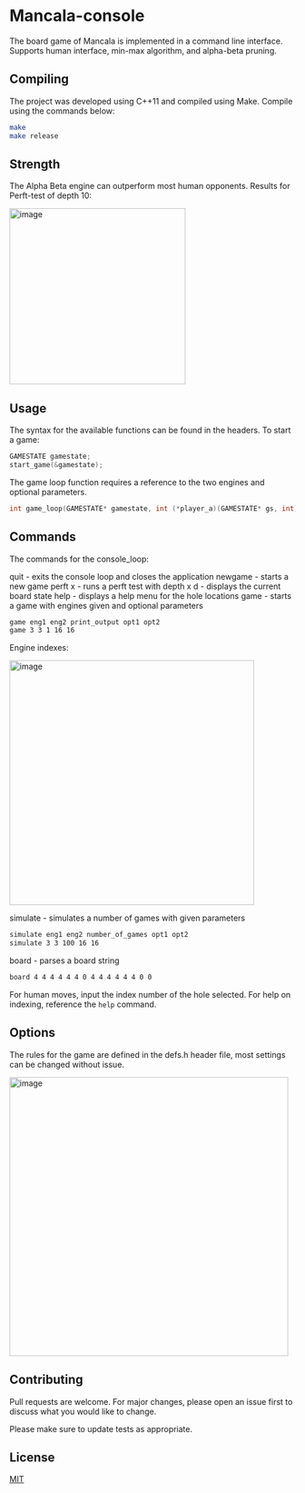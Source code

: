 # Mancala-console

The board game of Mancala is implemented in a command line interface. Supports human interface, min-max algorithm, and alpha-beta pruning.

## Compiling
The project was developed using C++11 and compiled using Make. Compile using the commands below:
```bash
make
make release
```

## Strength
The Alpha Beta engine can outperform most human opponents.
Results for Perft-test of depth 10:

<img width="310" alt="image" src="https://github.com/lunathanael/Mancala-console/assets/68858103/6d0c9bc2-470e-48dd-a7ef-cca4ec5981ac">

## Usage
The syntax for the available functions can be found in the headers. To start a game:
```C++
GAMESTATE gamestate;
start_game(&gamestate);
```
The game loop function requires a reference to the two engines and optional parameters.
``` C++
int game_loop(GAMESTATE* gamestate, int (*player_a)(GAMESTATE* gs, int), int (*player_b)(GAMESTATE* gs, int), bool print_output = false, int opt_A = -1, int opt_B = -1);
```

## Commands 
The commands for the console_loop:

quit - exits the console loop and closes the application
newgame - starts a new game
perft x - runs a perft test with depth x
d - displays the current board state
help - displays a help menu for the hole locations
game - starts a game with engines given and optional parameters
``` bash
game eng1 eng2 print_output opt1 opt2
game 3 3 1 16 16
```
Engine indexes:

<img width="431" alt="image" src="https://github.com/lunathanael/Mancala-console/assets/68858103/824e944f-e9e5-4fa2-98db-604fad90c6ce">

simulate - simulates a number of games with given parameters
``` bash
simulate eng1 eng2 number_of_games opt1 opt2
simulate 3 3 100 16 16
```
board - parses a board string
```bash
board 4 4 4 4 4 4 0 4 4 4 4 4 4 0 0
```

For human moves, input the index number of the hole selected. For help on indexing, reference the `help` command.
## Options
The rules for the game are defined in the defs.h header file, most settings can be changed without issue.

<img width="491" alt="image" src="https://github.com/lunathanael/Mancala-console/assets/68858103/c96d6d7d-07e5-42b2-8b5f-eab45bebc311">

## Contributing

Pull requests are welcome. For major changes, please open an issue first
to discuss what you would like to change.

Please make sure to update tests as appropriate.

## License

[MIT](https://choosealicense.com/licenses/mit/)
